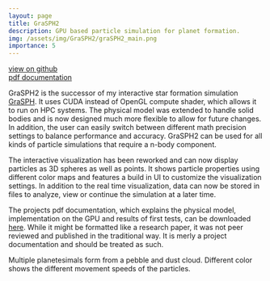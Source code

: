 ```yaml
---
layout: page
title: GraSPH2
description: GPU based particle simulation for planet formation.
img: /assets/img/GraSPH2/graSPH2_main.png
importance: 5
---
```


<a href="https://github.com/hschwane/GraSPH2"><i class="fab fa-github"></i> view on github</a><br>
<a href="/assets/pdf/schwanekampAndKraft2020PlanetFormation.pdf"><i class="fas fa-book"></i> pdf documentation</a>

GraSPH2 is the successor of my interactive star formation simulation [GraSPH](/projects/GraSPH). It uses CUDA instead of OpenGL compute shader, which allows it to run on HPC systems. The physical model was extended to handle solid bodies and is now designed much more flexible to allow for future changes. In addition, the user can easily switch between different math precision settings to balance performance and accuracy. GraSPH2 can be used for all kinds of particle simulations that require a n-body component. 

The interactive visualization has been reworked and can now display particles as 3D spheres as well as points. It shows particle properties using different color maps and features a build in UI to customize the visualization settings. In addition to the real time visualization, data can now be stored in files to analyze, view or continue the simulation at a later time.  

The projects pdf documentation, which explains the physical model, implementation on the GPU and results of first tests, can be downloaded [here](/assets/pdf/schwanekampAndKraft2020PlanetFormation.pdf). While it might be formatted like a research paper, it was not peer reviewed and published in the traditional way. It is merly a project documentation and should be treated as such.

<div class="row">
    <div class="col-sm mt-3 mt-md-0">
        <img class="img-fluid rounded z-depth-1" src="{{ '/assets/img/GraSPH2/graSPH2_main.png' | relative_url }}" alt="" title="Simulation of planet formation"/>
    </div>
</div>
<div class="caption">
    Multiple planetesimals form from a pebble and dust cloud. Different color shows the different movement speeds of the particles.
</div>
